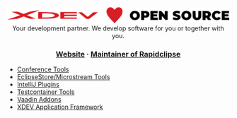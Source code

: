 <div align="center">
  <img alt="XDEV Logo" src="/profile/xdev-open-source.svg"></img>
  Your development partner. We develop software for you or together with you.
  <h3>
    <a href="https://xdev.software">Website</a>
     · 
    <a href="https://github.com/RapidClipse">Maintainer of Rapidclipse</a>
  </h3>
</div>

<ul>
  <li><a href="https://github.com/xdev-software?q=jcon&sort=stargazers">Conference Tools</a></li>
  <li><a href="https://github.com/xdev-software?q=microstream&sort=stargazers">EclipseStore/Microstream Tools</a></li>
  <li><a href="https://github.com/xdev-software?q=intellij-plugin&sort=stargazers">IntelliJ Plugins</a></li>
  <li><a href="https://github.com/xdev-software?q=testcontainers&sort=stargazers">Testcontainer Tools</a></li>
  <li><a href="https://github.com/xdev-software?q=vaadin&sort=stargazers">Vaadin Addons</a></li>
  <li><a href="https://github.com/xdev-software?q=xdev-application-framework&sort=stargazers">XDEV Application Framework</a></li>
</ul>
